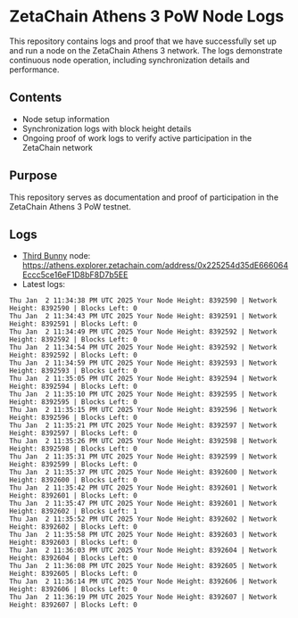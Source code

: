 # ZetaChain Athens 3 PoW Node Logs
This repository contains logs and proof that we have successfully set up and run a node on the ZetaChain Athens 3 network. The logs demonstrate continuous node operation, including synchronization details and performance.

## Contents
- Node setup information
- Synchronization logs with block height details
- Ongoing proof of work logs to verify active participation in the ZetaChain network

## Purpose
This repository serves as documentation and proof of participation in the ZetaChain Athens 3 PoW testnet.

## Logs

- [Third Bunny](https://thirdbunny.xyz/) node: https://athens.explorer.zetachain.com/address/0x225254d35dE666064Eccc5ce16eF1D8bF8D7b5EE
- Latest logs:
```
Thu Jan  2 11:34:38 PM UTC 2025 Your Node Height: 8392590 | Network Height: 8392590 | Blocks Left: 0
Thu Jan  2 11:34:43 PM UTC 2025 Your Node Height: 8392591 | Network Height: 8392591 | Blocks Left: 0
Thu Jan  2 11:34:49 PM UTC 2025 Your Node Height: 8392592 | Network Height: 8392592 | Blocks Left: 0
Thu Jan  2 11:34:54 PM UTC 2025 Your Node Height: 8392592 | Network Height: 8392592 | Blocks Left: 0
Thu Jan  2 11:34:59 PM UTC 2025 Your Node Height: 8392593 | Network Height: 8392593 | Blocks Left: 0
Thu Jan  2 11:35:05 PM UTC 2025 Your Node Height: 8392594 | Network Height: 8392594 | Blocks Left: 0
Thu Jan  2 11:35:10 PM UTC 2025 Your Node Height: 8392595 | Network Height: 8392595 | Blocks Left: 0
Thu Jan  2 11:35:15 PM UTC 2025 Your Node Height: 8392596 | Network Height: 8392596 | Blocks Left: 0
Thu Jan  2 11:35:21 PM UTC 2025 Your Node Height: 8392597 | Network Height: 8392597 | Blocks Left: 0
Thu Jan  2 11:35:26 PM UTC 2025 Your Node Height: 8392598 | Network Height: 8392598 | Blocks Left: 0
Thu Jan  2 11:35:31 PM UTC 2025 Your Node Height: 8392599 | Network Height: 8392599 | Blocks Left: 0
Thu Jan  2 11:35:37 PM UTC 2025 Your Node Height: 8392600 | Network Height: 8392600 | Blocks Left: 0
Thu Jan  2 11:35:42 PM UTC 2025 Your Node Height: 8392601 | Network Height: 8392601 | Blocks Left: 0
Thu Jan  2 11:35:47 PM UTC 2025 Your Node Height: 8392601 | Network Height: 8392602 | Blocks Left: 1
Thu Jan  2 11:35:52 PM UTC 2025 Your Node Height: 8392602 | Network Height: 8392602 | Blocks Left: 0
Thu Jan  2 11:35:58 PM UTC 2025 Your Node Height: 8392603 | Network Height: 8392603 | Blocks Left: 0
Thu Jan  2 11:36:03 PM UTC 2025 Your Node Height: 8392604 | Network Height: 8392604 | Blocks Left: 0
Thu Jan  2 11:36:08 PM UTC 2025 Your Node Height: 8392605 | Network Height: 8392605 | Blocks Left: 0
Thu Jan  2 11:36:14 PM UTC 2025 Your Node Height: 8392606 | Network Height: 8392606 | Blocks Left: 0
Thu Jan  2 11:36:19 PM UTC 2025 Your Node Height: 8392607 | Network Height: 8392607 | Blocks Left: 0
```
